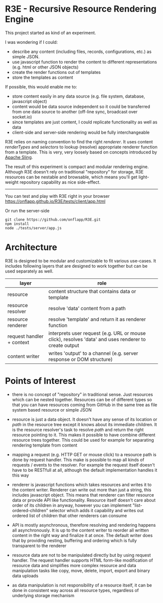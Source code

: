 # R3E - Recursive Resource Rendering Engine

This project started as kind of an experiment.

I was wondering if I could:
- describe any content (including files, records, configurations, etc.) as simple JSON.
- use javascript function to render the content to different representations (e.g. html or other JSON objects)
- create the render functions out of templates
- store the templates as content

If possible, this would enable me to:
- store content easily in any data source (e.g. file system, database, javascript object)
- content would be data source independent so it could be transferred from one data source to another (off-line sync, broadcast over socket.io)
- since templates are just content, I could replicate functionality as well as data
- client-side and server-side rendering would be fully interchangeable

R3E relies on naming convention to find the right *renderer*. It uses content *renderTypes* and *selectors* to lookup (resolve) appropriate renderer function from a template. This is very, very loosely based on concepts introduced by [Apache Sling](https://sling.apache.org/documentation/the-sling-engine/url-to-script-resolution.html).

The result of this experiment is compact and modular rendering engine.
Although R3E doesn't rely on traditional "repository" for storage, R3E resources can be nestable and browsable, which means you'll get light-weight repository capability as nice side-effect.

---

You can test and play with R3E right in your browser https://onflapp.github.io/R3E/tests/client/app.html

Or run the server-side

```
git clone https://github.com/onflapp/R3E.git
npm install
node ./tests/server/app.js
```

# Architecture

R3E is designed to be modular and customizable to fit various use-cases. It includes following layers that are designed to work together but can be used separately as well.

| layer                      | role                                                                                                  |
| -------------------------- | ----------------------------------------------------------------------------------------------------- |
| resource                   | content structure that contains data or template                                                      |
| resource resolver          | resolve 'data' content from a path                                                                    |
| resource renderer          | resolve 'template' and return it as renderer function                                                 |
| request handler + context  | interprets user request (e.g. URL or mouse click), resolves 'data' and uses renderer to create output |
| content writer             | writes 'output' to a channel (e.g. server response or DOM structure)                                  |

# Points of Interest

- there is no concept of "repository" in traditional sense. Just resources which can be nested together. Resources can be of different types so that you can have resources coming from GitHub in the same tree as file system based resource or simple JSON

- resource is just a data object. It doesn't have any sense of its location or *path* in the resource tree except it knows about its immediate children. It is the resource resolver's task to resolve *path* and return the right resource pointing to it. This makes it possible to have combine different resource trees together. This could be used for example for separating rendering template from content

- mapping a request (e.g. HTTP GET or mouse click) to a resource path is done by request handler. This make is possible to map all kinds of requests / events to the resolver. For example the request itself doesn't have to be RESTfull at all, although the default implementation handles it this way

- renderer is javascript functions which takes resources and writes it to the content writer. Renderer can write out more than just a string, this includes javascript object. This means that renderer can filter resource data or provide API like functionality. Resource itself doesn't care about order of its children in anyway, however you can implement "list-ordered-children" selector which adds it capability and writes out ordered list of children that other renderers can consume

- API is mostly asynchronous, therefore resolving and rendering happens all asynchronously. It is up to the content writer to reorder all written content in the right way and finalize it at once. The default writer does that by providing nesting, buffering and ordering which is fully transparent to the renderer

- resource data are not to be manipulated directly but by using request handler. The request handler supports HTML form-like modification of resource data and simplifies more complex resource and data manipulation tasks like copy, move, delete, import, export and binary data uploads

- as data manipulation is not responsibility of a resource itself, it can be done in consistent way across all resource types, regardless of underlying storage mechanism
